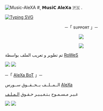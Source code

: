 ![Music-AleXA](https://graph.org/file/abc6b25ceb81316ab1e1e.jpg)
#˛ 𝗠𝘂𝘀𝗶𝗖 𝗔𝗹𝗲𝗫𝗮 🇵🇸 .

[![Typing SVG](https://readme-typing-svg.herokuapp.com/?lines=WELCOME+TO+SOURCE-STAR+AN+ADVANCE+BOT)](https://github.com/rowes-star)

<p align="center">
    ─「 sᴜᴩᴩᴏʀᴛ 」─
</p>

</h3>
<p align="center">
<a href="https://t.me/R3_QX"><img src="https://img.shields.io/badge/-Support%20Group-blue.svg?style=for-the-badge&logo=Telegram"></a>
</p>
<p align="center">
<a href="https://t.me/vc_xm"><img src="https://img.shields.io/badge/-Support%20Channel-blue.svg?style=for-the-badge&logo=Telegram"></a>
</p>

تم تطوير و تعريب الملف بواسطة [RoWeS](https://t.me/R7_OX)


<img src="https://user-images.githubusercontent.com/73097560/115834477-dbab4500-a447-11eb-908a-139a6edaec5c.gif"> <img src="https://user-images.githubusercontent.com/73097560/115834477-dbab4500-a447-11eb-908a-139a6edaec5c.gif">




─「 [ AleXa BoT](https://t.me/AIleXaBoT) 」─ 


  الــمــلــف بــحــقــوق ســورس [AleXa](https://t.me/AIleXaBoT)

غـيـر مـسـمـوح بـتـغـيـيـر حـقـوق [الـمـلـف](https://t.me/R7_OX)


<img src="https://user-images.githubusercontent.com/73097560/115834477-dbab4500-a447-11eb-908a-139a6edaec5c.gif"> <img src="https://user-images.githubusercontent.com/73097560/115834477-dbab4500-a447-11eb-908a-139a6edaec5c.gif">
